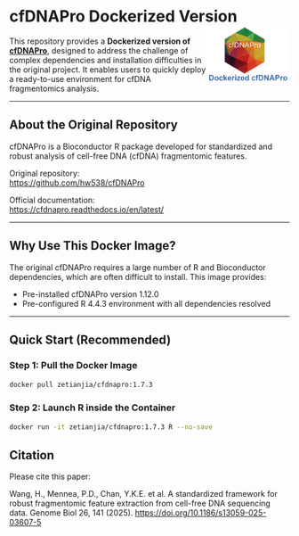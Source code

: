 # cfDNAPro Dockerized Version <img src="figures/cfdnaprologo.png" width="150" align="right">

This repository provides a **Dockerized version of [cfDNAPro](https://github.com/hw538/cfDNAPro)**, designed to address the challenge of complex dependencies and installation difficulties in the original project. It enables users to quickly deploy a ready-to-use environment for cfDNA fragmentomics analysis.

---

## About the Original Repository

cfDNAPro is a Bioconductor R package developed for standardized and robust analysis of cell-free DNA (cfDNA) fragmentomic features.

Original repository:  
https://github.com/hw538/cfDNAPro

Official documentation:  
https://cfdnapro.readthedocs.io/en/latest/

---

## Why Use This Docker Image?

The original cfDNAPro requires a large number of R and Bioconductor dependencies, which are often difficult to install. This image provides:

- Pre-installed cfDNAPro version 1.12.0
- Pre-configured R 4.4.3 environment with all dependencies resolved


---

## Quick Start (Recommended)

### Step 1: Pull the Docker Image

```bash
docker pull zetianjia/cfdnapro:1.7.3
```

### Step 2: Launch R inside the Container

```bash
docker run -it zetianjia/cfdnapro:1.7.3 R --no-save
```

## Citation

Please cite this paper:

Wang, H., Mennea, P.D., Chan, Y.K.E. et al. A standardized framework for robust fragmentomic feature extraction from cell-free DNA sequencing data. Genome Biol 26, 141 (2025). https://doi.org/10.1186/s13059-025-03607-5


